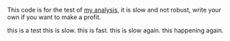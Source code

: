 
This code is for the test of [my analysis](https://github.com/ccyanxyz/uniswap-arbitrage-analysis), it is slow and not robust, write your own if you want to make a profit.


this is a test
this is slow.
this is fast.
this is slow again.
this happening again.